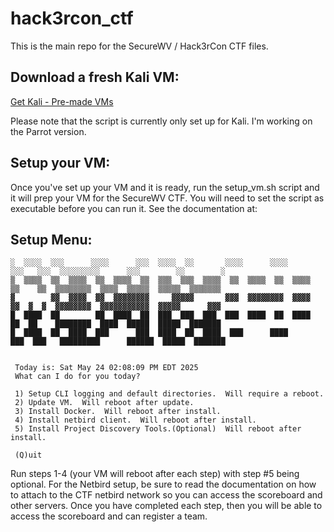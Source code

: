# hack3rcon_ctf
This is the main repo for the SecureWV /  Hack3rCon CTF files.

## Download a fresh Kali VM:
[Get Kali - Pre-made VMs](https://www.kali.org/get-kali/#kali-virtual-machines)

Please note that the script is currently only set up for Kali.  I'm working on the Parrot version.

## Setup your VM:
Once you've set up your VM and it is ready, run the setup_vm.sh script and it will prep your VM for the SecureWV CTF.  You will need to set the script as executable before you can run it.  See the documentation at: <URL>

## Setup Menu:
```
░  ░░░░  ░░░      ░░░░      ░░░  ░░░░  ░░       ░░░░      ░░░░      ░░░   ░░░  ░░░░░░░░░      ░░░        ░░        ░
▒  ▒▒▒▒  ▒▒  ▒▒▒▒  ▒▒  ▒▒▒▒  ▒▒  ▒▒▒  ▒▒▒  ▒▒▒▒  ▒▒  ▒▒▒▒  ▒▒  ▒▒▒▒  ▒▒    ▒▒  ▒▒▒▒▒▒▒▒  ▒▒▒▒  ▒▒▒▒▒  ▒▒▒▒▒  ▒▒▒▒▒▒▒
▓        ▓▓  ▓▓▓▓  ▓▓  ▓▓▓▓▓▓▓▓     ▓▓▓▓▓       ▓▓▓  ▓▓▓▓▓▓▓▓  ▓▓▓▓  ▓▓  ▓  ▓  ▓▓▓▓▓▓▓▓  ▓▓▓▓▓▓▓▓▓▓▓  ▓▓▓▓▓      ▓▓▓
█  ████  ██        ██  ████  ██  ███  ███  ███  ███  ████  ██  ████  ██  ██    ████████  ████  █████  █████  ███████
█  ████  ██  ████  ███      ███  ████  ██  ████  ███      ████      ███  ███   █████████      ██████  █████  ███████
                                                                                                                    

 Today is: Sat May 24 02:08:09 PM EDT 2025
 What can I do for you today?

 1) Setup CLI logging and default directories.  Will require a reboot.
 2) Update VM.  Will reboot after update.
 3) Install Docker.  Will reboot after install.
 4) Install netbird client.  Will reboot after install.
 5) Install Project Discovery Tools.(Optional)  Will reboot after install.

 (Q)uit
```

Run steps 1-4 (your VM will reboot after each step) with step #5 being optional.  For the Netbird setup, be sure to read the documentation on how to attach to the CTF netbird network so you can access the scoreboard and other servers.  Once you have completed each step, then you will be able to access the scoreboard and can register a team.
